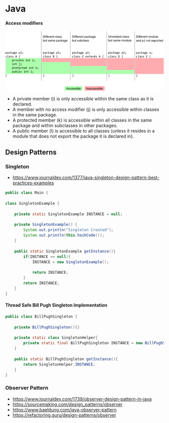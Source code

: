 # Java
#### Access modifiers
![Image of Yaktocat](./Java/modif.png)
* A private member (i) is only accessible within the same class as it is declared.
* A member with no access modifier (j) is only accessible within classes in the same package.
* A protected member (k) is accessible within all classes in the same package and within subclasses in other packages.
* A public member (l) is accessible to all classes (unless it resides in a module that does not export the package it is declared in).
## Design Patterns
### Singleton
* https://www.journaldev.com/1377/java-singleton-design-pattern-best-practices-examples

```java
public class Main {

class SingletonExample {

    private static SingletonExample INSTANCE = null;

    private SingletonExample() {
        System.out.println("Singleton Created");
        System.out.println(this.hashCode());
    }

    public static SingletonExample getInstance(){
        if(INSTANCE == null){
            INSTANCE = new SingletonExample();
            
            return INSTANCE;
        }
        return INSTANCE;
    }
}
```
#### Thread Safe Bill Pugh Singleton Implementation

```java
public class BillPughSingleton {

    private BillPughSingleton(){}
    
    private static class SingletonHelper{
        private static final BillPughSingleton INSTANCE = new BillPughSingleton();
    }
    
    public static BillPughSingleton getInstance(){
        return SingletonHelper.INSTANCE;
    }
}
```
#### 
### Observer Pattern
* https://www.journaldev.com/1739/observer-design-pattern-in-java
* https://sourcemaking.com/design_patterns/observer
* https://www.baeldung.com/java-observer-pattern
* https://refactoring.guru/design-patterns/observer
    
